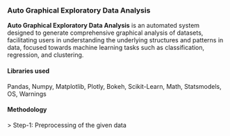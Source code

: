 <h3>Auto Graphical Exploratory Data Analysis</h3>

**Auto Graphical Exploratory Data Analysis** is an automated system designed to generate comprehensive graphical analysis of datasets, facilitating users in understanding the underlying structures and patterns in data, focused towards machine learning tasks such as classification, regression, and clustering.

<h4>Libraries used</h4> 
Pandas, Numpy, Matplotlib, Plotly, Bokeh, Scikit-Learn, Math, Statsmodels, OS, Warnings

<h4>Methodology</h4>
> Step-1: Preprocessing of the given data
